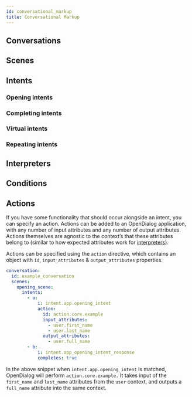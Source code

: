 ```yaml
---
id: conversational_markup
title: Conversational Markup
---
```



## Conversations




## Scenes




## Intents





### Opening intents




### Completing intents




### Virtual intents




### Repeating intents




## Interpreters




## Conditions




## Actions

If you have some functionality that should occur alongside an intent, you can specify an action. Actions can be added to an OpenDialog application, with any number of input attributes and any number of output attributes. Actions themselves are agnostic to the context’s that these attributes belong to (similar to how expected attributes work for [interpreters](conversational_markup.md#interpreters)).

Actions can be specified using the `action` directive, which contains an object with `id`, `input_attributes` & `output_attributes` properties.

```yaml
conversation:
  id: example_conversation
  scenes:
    opening_scene:
      intents:
        - u:
            i: intent.app.opening_intent
            action:
              id: action.core.example
              input_attributes:
                - user.first_name
                - user.last_name
              output_attributes:
                - user.full_name
        - b:
            i: intent.app_opening_intent_response
            completes: true
```

In the above snippet when `intent.app.opening_intent` is matched, OpenDialog will perform `action.core.example.` It takes input of the `first_name` and `last_name` attributes from the `user` context, and outputs a `full_name` attribute into the same context.
